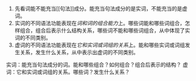 1. 先看词能不能充当[[句法]]成分。能充当句法成分的是实词，不能充当的是虚词。
2. 实词的不同语法功能表现在*词和词的组合能力*上。哪些词能和哪些词组合，怎样组合，组合后表示什么结构关系，哪些词不能和哪些词组合，从中体现了实词的不同类别。
3. 虚词的不同语法功能表现在*它和实词或词组的关系*上。能和哪些实词或词组发生关系，发生什么关系，从中表示出虚词的不同类别。

实词：能充当句法成分的词。能和哪些组合？如何组合？组合后表示的结构？
虚词：它和实词或词组的关系。哪些词？发生什么关系？